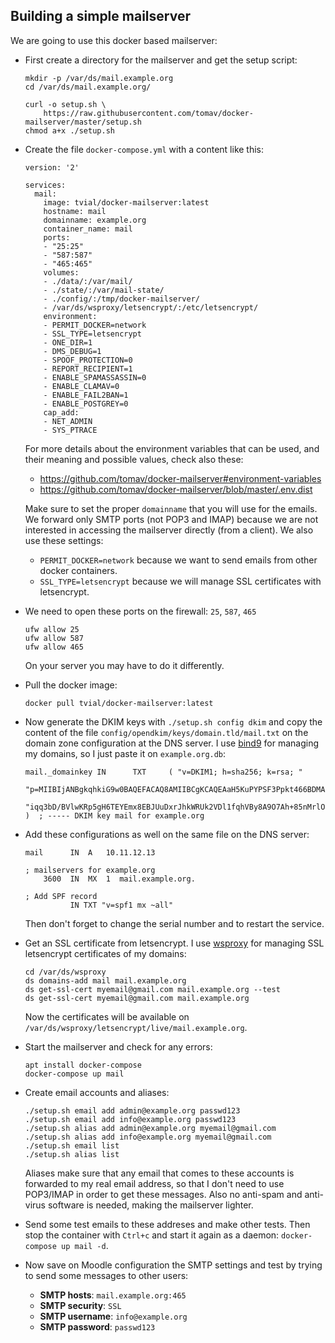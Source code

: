 ## Building a simple mailserver

We are going to use this docker based mailserver:

- First create a directory for the mailserver and get the setup script:
  ```
  mkdir -p /var/ds/mail.example.org
  cd /var/ds/mail.example.org/

  curl -o setup.sh \
      https://raw.githubusercontent.com/tomav/docker-mailserver/master/setup.sh
  chmod a+x ./setup.sh
  ```

- Create the file `docker-compose.yml` with a content like this:
  ```
  version: '2'

  services:
    mail:
      image: tvial/docker-mailserver:latest
      hostname: mail
      domainname: example.org
      container_name: mail
      ports:
      - "25:25"
      - "587:587"
      - "465:465"
      volumes:
      - ./data/:/var/mail/
      - ./state/:/var/mail-state/
      - ./config/:/tmp/docker-mailserver/
      - /var/ds/wsproxy/letsencrypt/:/etc/letsencrypt/
      environment:
      - PERMIT_DOCKER=network
      - SSL_TYPE=letsencrypt
      - ONE_DIR=1
      - DMS_DEBUG=1
      - SPOOF_PROTECTION=0
      - REPORT_RECIPIENT=1
      - ENABLE_SPAMASSASSIN=0
      - ENABLE_CLAMAV=0
      - ENABLE_FAIL2BAN=1
      - ENABLE_POSTGREY=0
      cap_add:
      - NET_ADMIN
      - SYS_PTRACE
  ```
  
  For more details about the environment variables that can be used,
  and their meaning and possible values, check also these:
  - https://github.com/tomav/docker-mailserver#environment-variables
  - https://github.com/tomav/docker-mailserver/blob/master/.env.dist
  
  Make sure to set the proper `domainname` that you will use for the
  emails. We forward only SMTP ports (not POP3 and IMAP) because we
  are not interested in accessing the mailserver directly (from a
  client).  We also use these settings:
  - `PERMIT_DOCKER=network` because we want to send emails from other
    docker containers.
  - `SSL_TYPE=letsencrypt` because we will manage SSL certificates
    with letsencrypt.

- We need to open these ports on the firewall: `25`, `587`, `465`
  ```
  ufw allow 25
  ufw allow 587
  ufw allow 465
  ```
  On your server you may have to do it differently.

- Pull the docker image:
  ```
  docker pull tvial/docker-mailserver:latest
  ```

- Now generate the DKIM keys with `./setup.sh config dkim` and copy
  the content of the file `config/opendkim/keys/domain.tld/mail.txt`
  on the domain zone configuration at the DNS server. I use
  [bind9](https://github.com/docker-scripts/bind9) for managing my
  domains, so I just paste it on `example.org.db`:
  ```
  mail._domainkey IN      TXT     ( "v=DKIM1; h=sha256; k=rsa; "
          "p=MIIBIjANBgkqhkiG9w0BAQEFACAQ8AMIIBCgKCAQEAaH5KuPYPSF3Ppkt466BDMAFGOA4mgqn4oPjZ5BbFlYA9l5jU3bgzRj3l6/Q1n5a9lQs5fNZ7A/HtY0aMvs3nGE4oi+LTejt1jblMhV/OfJyRCunQBIGp0s8G9kIUBzyKJpDayk2+KJSJt/lxL9Iiy0DE5hIv62ZPP6AaTdHBAsJosLFeAzuLFHQ6USyQRojefqFQtgYqWQ2JiZQ3"
          "iqq3bD/BVlwKRp5gH6TEYEmx8EBJUuDxrJhkWRUk2VDl1fqhVBy8A9O7Ah+85nMrlOHIFsTaYo9o6+cDJ6t1i6G1gu+bZD0d3/3bqGLPBQV9LyEL1Rona5V7TJBGg099NQkTz1IwIDAQAB" )  ; ----- DKIM key mail for example.org

  ```

- Add these configurations as well on the same file on the DNS server:
  ```
  mail      IN  A   10.11.12.13
  
  ; mailservers for example.org
      3600  IN  MX  1  mail.example.org.
  
  ; Add SPF record
            IN TXT "v=spf1 mx ~all"
  ```
  Then don't forget to change the serial number and to restart the service.

- Get an SSL certificate from letsencrypt. I use
  [wsproxy](https://github.com/docker-scripts/wsproxy) for managing
  SSL letsencrypt certificates of my domains:
  ```
  cd /var/ds/wsproxy
  ds domains-add mail mail.example.org
  ds get-ssl-cert myemail@gmail.com mail.example.org --test
  ds get-ssl-cert myemail@gmail.com mail.example.org
  ```
  Now the certificates will be available on
  `/var/ds/wsproxy/letsencrypt/live/mail.example.org`.

- Start the mailserver and check for any errors:
  ```
  apt install docker-compose
  docker-compose up mail
  ```

- Create email accounts and aliases:
  ```
  ./setup.sh email add admin@example.org passwd123
  ./setup.sh email add info@example.org passwd123
  ./setup.sh alias add admin@example.org myemail@gmail.com
  ./setup.sh alias add info@example.org myemail@gmail.com
  ./setup.sh email list
  ./setup.sh alias list
  ```
  
  Aliases make sure that any email that comes to these accounts is
  forwarded to my real email address, so that I don't need to use
  POP3/IMAP in order to get these messages. Also no anti-spam and
  anti-virus software is needed, making the mailserver lighter.

- Send some test emails to these addreses and make other tests. Then
  stop the container with `Ctrl+c` and start it again as a daemon:
  `docker-compose up mail -d`.

- Now save on Moodle configuration the SMTP settings and test by
  trying to send some messages to other users:
  - **SMTP hosts**: `mail.example.org:465`
  - **SMTP security**: `SSL`
  - **SMTP username**: `info@example.org`
  - **SMTP password**: `passwd123`